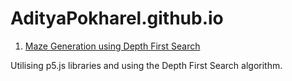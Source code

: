# AdityaPokharel.github.io

1. [Maze Generation using Depth First Search](adityapokharel.github.io/p5/maze-generator)
  
  Utilising p5.js libraries and using the Depth First Search algorithm.
